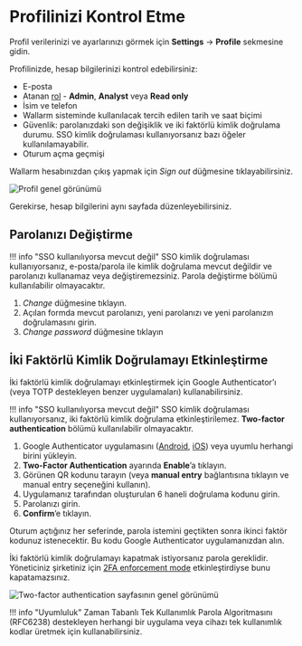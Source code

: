 [link-2fa-android-app]:     https://play.google.com/store/apps/details?id=com.google.android.apps.authenticator2&hl=en
[link-2fa-ios-app]:         https://apps.apple.com/app/google-authenticator/id388497605

[img-profile]:              ../../images/user-guides/settings/profile.png
[img-2fa-page]:             ../../images/user-guides/settings/2fa-page.png

# Profilinizi Kontrol Etme

Profil verilerinizi ve ayarlarınızı görmek için **Settings** → **Profile** sekmesine gidin.

Profilinizde, hesap bilgilerinizi kontrol edebilirsiniz:

* E-posta
* Atanan [rol](users.md#user-roles) - **Admin**, **Analyst** veya **Read only**
* İsim ve telefon
* Wallarm sisteminde kullanılacak tercih edilen tarih ve saat biçimi
* Güvenlik: parolanızdaki son değişiklik ve iki faktörlü kimlik doğrulama durumu. SSO kimlik doğrulaması kullanıyorsanız bazı öğeler kullanılamayabilir.
* Oturum açma geçmişi

Wallarm hesabınızdan çıkış yapmak için *Sign out* düğmesine tıklayabilirsiniz.

![Profil genel görünümü][img-profile]

Gerekirse, hesap bilgilerini aynı sayfada düzenleyebilirsiniz.

## Parolanızı Değiştirme

!!! info "SSO kullanılıyorsa mevcut değil"
    SSO kimlik doğrulaması kullanıyorsanız, e-posta/parola ile kimlik doğrulama mevcut değildir ve parolanızı kullanamaz veya değiştiremezsiniz. Parola değiştirme bölümü kullanılabilir olmayacaktır.

1. *Change* düğmesine tıklayın.
1. Açılan formda mevcut parolanızı, yeni parolanızı ve yeni parolanızın doğrulamasını girin.
1. *Change password* düğmesine tıklayın

## İki Faktörlü Kimlik Doğrulamayı Etkinleştirme

İki faktörlü kimlik doğrulamayı etkinleştirmek için Google Authenticator’ı (veya TOTP destekleyen benzer uygulamaları) kullanabilirsiniz.

!!! info "SSO kullanılıyorsa mevcut değil"
    SSO kimlik doğrulaması kullanıyorsanız, iki faktörlü kimlik doğrulama etkinleştirilemez. **Two-factor authentication** bölümü kullanılabilir olmayacaktır.

1. Google Authenticator uygulamasını ([Android][link-2fa-android-app], [iOS][link-2fa-ios-app]) veya uyumlu herhangi birini yükleyin.
1. **Two-Factor Authentication** ayarında **Enable**’a tıklayın.
1. Görünen QR kodunu tarayın (veya **manual entry** bağlantısına tıklayın ve manual entry seçeneğini kullanın).
1. Uygulamanız tarafından oluşturulan 6 haneli doğrulama kodunu girin.
1. Parolanızı girin.
1. **Confirm**’e tıklayın.

Oturum açtığınız her seferinde, parola istemini geçtikten sonra ikinci faktör kodunuz istenecektir. Bu kodu Google Authenticator uygulamanızdan alın. 

İki faktörlü kimlik doğrulamayı kapatmak istiyorsanız parola gereklidir. Yöneticiniz şirketiniz için [2FA enforcement mode](users.md#enforcing-for-all-users) etkinleştirdiyse bunu kapatamazsınız.

![Two-factor authentication sayfasının genel görünümü][img-2fa-page]

!!! info "Uyumluluk"
    Zaman Tabanlı Tek Kullanımlık Parola Algoritmasını (RFC6238) destekleyen herhangi bir uygulama veya cihazı tek kullanımlık kodlar üretmek için kullanabilirsiniz.